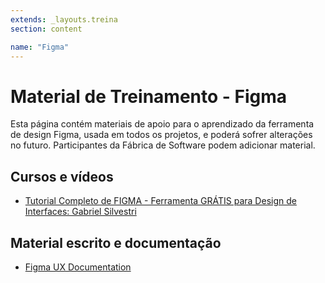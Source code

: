 ```yaml
---
extends: _layouts.treina
section: content

name: "Figma"
---
```

# Material de Treinamento - Figma

Esta página contém materiais de apoio para o aprendizado da ferramenta de design Figma, usada em todos os projetos, e poderá sofrer alterações no futuro. Participantes da Fábrica de Software podem adicionar material.

## Cursos e vídeos

- [Tutorial Completo de FIGMA - Ferramenta GRÁTIS para Design de Interfaces: Gabriel Silvestri](https://www.youtube.com/watch?v=vg-INqhKD5c)

## Material escrito e documentação

- [Figma UX Documentation](https://www.figma.com/community/file/944644388375583520)